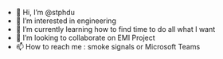 - 👋 Hi, I’m @stphdu
- 👀 I’m interested in engineering
- 🌱 I’m currently learning how to find time to do all what I want
- 💞️ I’m looking to collaborate on EMI Project
- 📫 How to reach me : smoke signals or Microsoft Teams

<!---
stphdu/stphdu is a ✨ special ✨ repository because its `README.md` (this file) appears on your GitHub profile.
You can click the Preview link to take a look at your changes.
--->
